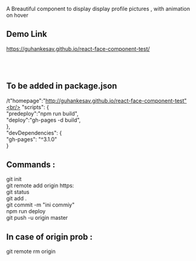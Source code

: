 
A Breautiful component to display display profile pictures , with animation on hover

## Demo Link <br/>
<h>https://guhankesav.github.io/react-face-component-test/<h/>

<br/>
<br/>

## To be added in package.json
  /t"homepage":"http://guhankesav.github.io/react-face-component-test"<br/>
    "scripts": {<br/>
    "predeploy":"npm run build",<br/>
    "deploy":"gh-pages -d build",<br/>
  },<br/>
  "devDependencies": {<br/>
    "gh-pages": "^3.1.0"<br/>
  }<br/>
  
## Commands :<br/>
git init<br/>
git remote add origin https: <br/>
git status<br/>
git add .<br/>
git commit -m "ini commiy"<br/>
npm run deploy<br/>
git push -u origin master<br/>

## In case of origin prob :<br/>
git remote rm origin


